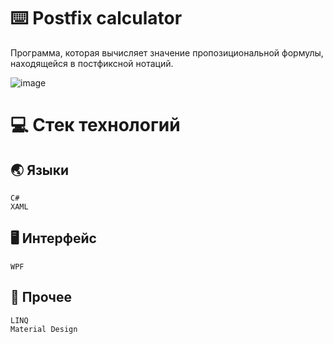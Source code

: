 # :keyboard: Postfix calculator
Программа, которая вычисляет значение пропозициональной формулы, находящейся в постфиксной нотаций.

![image](https://user-images.githubusercontent.com/86602542/169560223-614a17f8-9245-43a3-b113-d3a638f114fb.png)
# :computer: Стек технологий
## :earth_asia: Языки
```
C#
XAML
```
## :desktop_computer: Интерфейс
```
WPF
```
## :scroll: Прочее
```
LINQ
Material Design
```

